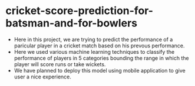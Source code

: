 # cricket-score-prediction-for-batsman-and-for-bowlers
- Here in this project, we are trying to predict the performance of a paricular player in a cricket match based on his prevous performance.
- Here we used various machine learning techniques to classify the performance of players in 5 categories bounding the range in which the player will score runs or take wickets.
- We have planned to deploy this model using mobile application to give user a nice experience.
